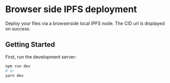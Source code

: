 # Browser side IPFS deployment

Deploy your files via a browserside local IPFS node.
The CID url is displayed on success.


## Getting Started

First, run the development server:

```bash
npm run dev
# or
yarn dev
```
